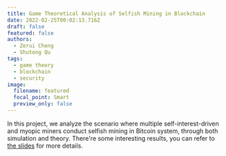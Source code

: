 ```yaml
---
title: Game Theoretical Analysis of Selfish Mining in Blockchain
date: 2022-02-25T00:02:13.716Z
draft: false
featured: false
authors:
  - Zerui Cheng
  - Shutong Qu
tags:
  - game theory
  - blockchain
  - security
image:
  filename: featured
  focal_point: Smart
  preview_only: false
---
```

In this project, we analyze the scenario where multiple self-interest-driven and myopic miners conduct selfish mining in Bitcoin system, through both simulation and theory. There're some interesting results, you can refer to [the slides](https://zerui-cheng.com/uploads/multi-selfish-mining.pdf) for more details.